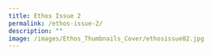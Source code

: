 ```yaml
---
title: Ethos Issue 2
permalink: /ethos-issue-2/
description: ""
image: /images/Ethos_Thumbnails_Cover/ethosissue02.jpg
---
```

